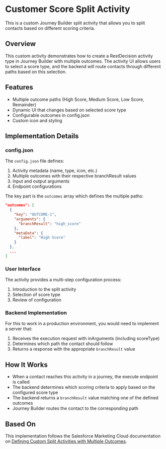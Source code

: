 # Customer Score Split Activity

This is a custom Journey Builder split activity that allows you to split contacts based on different scoring criteria.

## Overview

This custom activity demonstrates how to create a RestDecision activity type in Journey Builder with multiple outcomes. The activity UI allows users to select a score type, and the backend will route contacts through different paths based on this selection.

## Features

- Multiple outcome paths (High Score, Medium Score, Low Score, Remainder)
- Dynamic UI that changes based on selected score type
- Configurable outcomes in config.json
- Custom icon and styling

## Implementation Details

### config.json

The `config.json` file defines:

1. Activity metadata (name, type, icon, etc.)
2. Multiple outcomes with their respective branchResult values
3. Input and output arguments
4. Endpoint configurations

The key part is the `outcomes` array which defines the multiple paths:

```json
"outcomes": [
  {
    "key": "OUTCOME-1",
    "arguments": {
      "branchResult": "high_score"
    },
    "metaData": {
      "label": "High Score"
    }
  },
  ...
]
```

### User Interface

The activity provides a multi-step configuration process:
1. Introduction to the split activity
2. Selection of score type
3. Review of configuration

### Backend Implementation

For this to work in a production environment, you would need to implement a server that:

1. Receives the execution request with inArguments (including scoreType)
2. Determines which path the contact should follow
3. Returns a response with the appropriate `branchResult` value

## How It Works

- When a contact reaches this activity in a journey, the execute endpoint is called
- The backend determines which scoring criteria to apply based on the configured score type
- The backend returns a `branchResult` value matching one of the defined outcomes
- Journey Builder routes the contact to the corresponding path

## Based On

This implementation follows the Salesforce Marketing Cloud documentation on [Defining Custom Split Activities with Multiple Outcomes](https://developer.salesforce.com/docs/marketing/marketing-cloud/guide/extending-activities.html). 